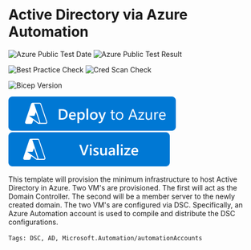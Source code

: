 # Active Directory via Azure Automation

![Azure Public Test Date](https://azurequickstartsservice.blob.core.windows.net/badges/quickstarts/microsoft.automation/ad-automation/PublicLastTestDate.svg)
![Azure Public Test Result](https://azurequickstartsservice.blob.core.windows.net/badges/quickstarts/microsoft.automation/ad-automation/PublicDeployment.svg)

![Best Practice Check](https://azurequickstartsservice.blob.core.windows.net/badges/quickstarts/microsoft.automation/ad-automation/BestPracticeResult.svg)
![Cred Scan Check](https://azurequickstartsservice.blob.core.windows.net/badges/quickstarts/microsoft.automation/ad-automation/CredScanResult.svg)

![Bicep Version](https://azurequickstartsservice.blob.core.windows.net/badges/quickstarts/microsoft.automation/ad-automation/BicepVersion.svg)

[![Deploy To Azure](https://raw.githubusercontent.com/Azure/azure-quickstart-templates/master/1-CONTRIBUTION-GUIDE/images/deploytoazure.svg?sanitize=true)](https://portal.azure.com/#create/Microsoft.Template/uri/https%3A%2F%2Fraw.githubusercontent.com%2FAzure%2Fazure-quickstart-templates%2Fmaster%2Fquickstarts%2Fmicrosoft.automation%2Fad-automation%2Fazuredeploy.json)
[![Visualize](https://raw.githubusercontent.com/Azure/azure-quickstart-templates/master/1-CONTRIBUTION-GUIDE/images/visualizebutton.svg?sanitize=true)](http://armviz.io/#/?load=https%3A%2F%2Fraw.githubusercontent.com%2FAzure%2Fazure-quickstart-templates%2Fmaster%2Fquickstarts%2Fmicrosoft.automation%2Fad-automation%2Fazuredeploy.json) 

This template will provision the minimum infrastructure to host Active Directory in Azure. Two VM's are provisioned.
The first will act as the Domain Controller. The second will be a member server to the newly created domain.
The two VM's are configured via DSC. Specifically, an Azure Automation account is used to compile and distribute the DSC configurations.

`Tags: DSC, AD, Microsoft.Automation/automationAccounts`
